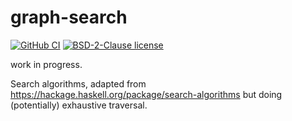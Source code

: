 # graph-search

[![GitHub CI](https://github.com/phlummox-dev/graph-search/workflows/CI/badge.svg)](https://github.com/phlummox-dev/graph-search/actions)
[![BSD-2-Clause license](https://img.shields.io/badge/license-BSD--2--Clause-blue.svg)](LICENSE)

work in progress.

Search algorithms, adapted from https://hackage.haskell.org/package/search-algorithms but
doing (potentially) exhaustive traversal.



